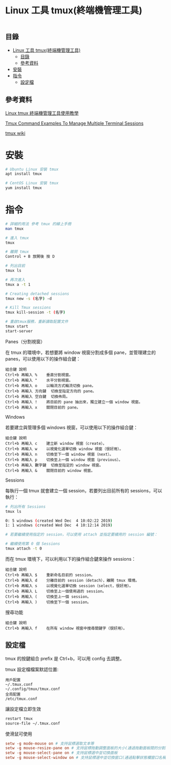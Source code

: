 # Linux 工具 tmux(終端機管理工具)

```
```

## 目錄

- [Linux 工具 tmux(終端機管理工具)](#linux-工具-tmux終端機管理工具)
	- [目錄](#目錄)
	- [參考資料](#參考資料)
- [安裝](#安裝)
- [指令](#指令)
	- [設定檔](#設定檔)

## 參考資料

[Linux tmux 終端機管理工具使用教學](https://blog.gtwang.org/linux/linux-tmux-terminal-multiplexer-tutorial/)

[Tmux Command Examples To Manage Multiple Terminal Sessions](https://ostechnix.com/tmux-command-examples-to-manage-multiple-terminal-sessions/)

[tmux wiki](https://wiki.archlinux.org/title/tmux)

# 安裝

```bash
# Ubuntu Linux 安裝 tmux
apt install tmux

# CentOS Linux 安裝 tmux
yum install tmux
```

# 指令

```bash
# 詳細的用法 參考 tmux 的線上手冊
man tmux

# 進入 tmux
tmux

# 離開 tmux
Control + B 放開後 按 D

# 列出目前
tmux ls

# 再次進入
tmux a -t 1

# Creating detached sessions
tmux new -s (名字) -d

# Kill Tmux sessions
tmux kill-session -t (名字)

# 重啟tmux服務，重新讀取配置文件
tmux start
start-server
```

Panes（分割視窗）

在 tmux 的環境中，若想要將 window 視窗分割成多個 pane，並管理建立的 panes，可以使用以下的操作組合鍵：

```
組合鍵	說明
Ctrl+b 再輸入 %	垂直分割視窗。
Ctrl+b 再輸入 "	水平分割視窗。
Ctrl+b 再輸入 o	以輪流方式輪流切換 pane。
Ctrl+b 再輸入 方向鍵	切換至指定方向的 pane。
Ctrl+b 再輸入 空白鍵	切換佈局。
Ctrl+b 再輸入 !	將目前的 pane 抽出來，獨立建立一個 window 視窗。
Ctrl+b 再輸入 x	關閉目前的 pane。
```

Windows

若要建立與管理多個 windows 視窗，可以使用以下的操作組合鍵：

```
組合鍵	說明
Ctrl+b 再輸入 c	建立新 window 視窗（create）。
Ctrl+b 再輸入 w	以視覺化選單切換 window 視窗（很好用）。
Ctrl+b 再輸入 n	切換至下一個 window 視窗（next）。
Ctrl+b 再輸入 p	切換至上一個 window 視窗（previous）。
Ctrl+b 再輸入 數字鍵	切換至指定的 window 視窗。
Ctrl+b 再輸入 &	關閉目前的 window 視窗。
```

Sessions

每執行一個 tmux 就會建立一個 session，若要列出目前所有的 sessions，可以執行：

```bash
# 列出所有 Sessions
tmux ls

0: 5 windows (created Wed Dec  4 10:02:22 2019)
1: 1 windows (created Wed Dec  4 10:12:14 2019)

# 若要繼續使用指定的 session，可以使用 attach 並指定要續用的 session 編號：

# 繼續使用第 0 個 Sessions
tmux attach -t 0
```

而在 tmux 環境下，可以利用以下的操作組合鍵來操作 sessions：

```
組合鍵	說明
Ctrl+b 再輸入 $	重新命名目前的 session。
Ctrl+b 再輸入 d	分離目前的 session（detach），離開 tmux 環境。
Ctrl+b 再輸入 s	以視覺化選單切換 session（select，很好用）。
Ctrl+b 再輸入 L	切換至上一個使用過的 session。
Ctrl+b 再輸入 (	切換至上一個 session。
Ctrl+b 再輸入 )	切換至下一個 session。
```

搜尋功能

```
組合鍵	說明
Ctrl+b 再輸入 f	在所有 window 視窗中搜尋關鍵字（很好用）。
```

## 設定檔

tmux 的按鍵組合 prefix 是 Ctrl+b，可以用 config 去調整。

tmux 設定檔檔案默認位置:

```
用戶配置
~/.tmux.conf
~/.config/tmux/tmux.conf
全局配置
/etc/tmux.conf
```

讓設定檔立即生效

```bash
restart tmux
source-file ~/.tmux.conf
```

使滑鼠可使用

```conf
setw -g mode-mouse on # 支持鼠標選取文本等
setw -g mouse-resize-pane on # 支持鼠標拖動調整面板的大小(通過拖動面板間的分割線)
setw -g mouse-select-pane on # 支持鼠標選中並切換面板
setw -g mouse-select-window on # 支持鼠標選中並切換窗口(通過點擊狀態欄窗口名稱)
```

